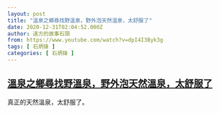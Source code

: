 ```yaml
---
layout: post
title: "溫泉之鄉尋找野溫泉，野外泡天然溫泉，太舒服了"
date: 2020-12-31T02:04:52.000Z
author: 遠方的故事石頭
from: https://www.youtube.com/watch?v=dpI4I3Byk3g
tags: [ 石炳锋 ]
categories: [ 石炳锋 ]
---
```

<!--1609380292000-->
[溫泉之鄉尋找野溫泉，野外泡天然溫泉，太舒服了](https://www.youtube.com/watch?v=dpI4I3Byk3g)
------

<div>
真正的天然溫泉，太舒服了。
</div>
